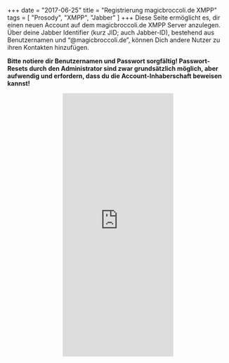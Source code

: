 +++
date = "2017-06-25"
title = "Registrierung magicbroccoli.de XMPP"
tags = [ "Prosody", "XMPP", "Jabber" ]
+++
Diese Seite ermöglicht es, dir einen neuen Account auf dem magicbroccoli.de XMPP Server anzulegen.  
Über deine Jabber Identifier (kurz JID; auch Jabber-ID), bestehend aus Benutzernamen und “@magicbroccoli.de”, können Dich andere Nutzer zu ihren Kontakten hinzufügen.

**Bitte notiere dir Benutzernamen und Passwort sorgfältig! Passwort-Resets durch den Administrator sind zwar grundsätzlich möglich, aber aufwendig und erfordern, dass du die Account-Inhaberschaft beweisen kannst!**


<center><iframe src="https://magicbroccoli.de/register_form" style="height: 600px; width: 50%;" frameBorder="0"></iframe></center>

